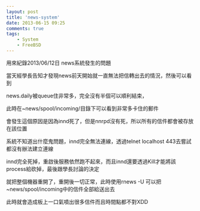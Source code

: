 ```yaml
---
layout: post
title: 'news-system'
date: 2013-06-15 09:25
comments: true
tags:
	- System
	- FreeBSD
---
```


用來紀錄2013/06/12日 news系統發生的問題

<!--more-->



當天經學長告知才發現news前天開始就一直無法把信轉出去的情況，然後可以看到

news.daily被queue住非常多，完全沒有半個可以順利結束，


此時在~news/spool/incoming/目錄下可以看到非常多卡住的郵件

會發生這個原因是因為innd死了，但是nnrpd沒有死，所以所有的信件都會被存放在該位置

系統不知道出什麼鬼問題，innd完全無法連線，透過telnet localhost 443去嘗試都沒有辦法建立連線

innd完全死掉，重啟後服務依然跑不起來，而且innd還要透過Kill才能將該process給砍掉，最後跟學長討論的決定

就把整個機器重開了，重開後一切正常，此時使用rnews -U 可以把~news/spool/incoming中的信件全部給送出去

此時就會造成板上一口氣噴出很多信件而且時間點都不對XDD
